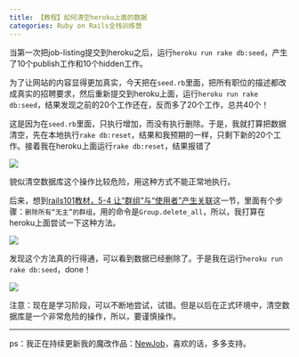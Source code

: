 ```yaml
---
title: 【教程】如何清空heroku上面的数据
categories: Ruby on Rails全栈训练营
---
```


当第一次把job-listing提交到heroku之后，运行`heroku run rake db:seed`，产生了10个publish工作和10个hidden工作。

为了让网站的内容显得更加真实，今天把在`seed.rb`里面，把所有职位的描述都改成真实的招聘要求，然后重新提交到heroku上面，运行`heroku run rake db:seed`，结果发现之前的20个工作还在，反而多了20个工作，总共40个！

这是因为在`seed.rb`里面，只执行增加，而没有执行删除。于是，我就打算把数据清空，先在本地执行`rake db:reset`，结果和我预期的一样，只剩下新的20个工作。接着我在heroku上面运行`rake db:reset`，结果报错了

![][image-1]

貌似清空数据库这个操作比较危险，用这种方式不能正常地执行。

后来，想到[rails101教材，5-4 让“群组”与“使用者”产生关联][1]这一节，里面有个步骤：`删除所有“无主”的群组`，用的命令是`Group.delete_all`，所以，我打算在heroku上面尝试一下这种方法。

![][image-2]

发现这个方法真的行得通，可以看到数据已经删除了。于是我在运行`heroku run rake db:seed`，done！

![][image-3]

注意：现在是学习阶段，可以不断地尝试，试错。但是以后在正式环境中，清空数据库是一个非常危险的操作，所以，要谨慎操作。

---

ps：我正在持续更新我的魔改作品：[NewJob][2]，喜欢的话，多多支持。

[1]:	https://fullstack.xinshengdaxue.com/posts/73
[2]:	https://fullstack.xinshengdaxue.com/works/21

[image-1]:	http://oggx6lf7f.bkt.clouddn.com/v3grj.png
[image-2]:	http://oggx6lf7f.bkt.clouddn.com/u5rv0.png
[image-3]:	https://vipweb.bs2cdn.yy.com/vipinter_eb9b195a72e64a5cacdf437f32464c09.png